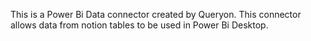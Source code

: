 This is a Power Bi Data connector created by Queryon. This connector allows data from notion tables to be used in Power Bi Desktop.
